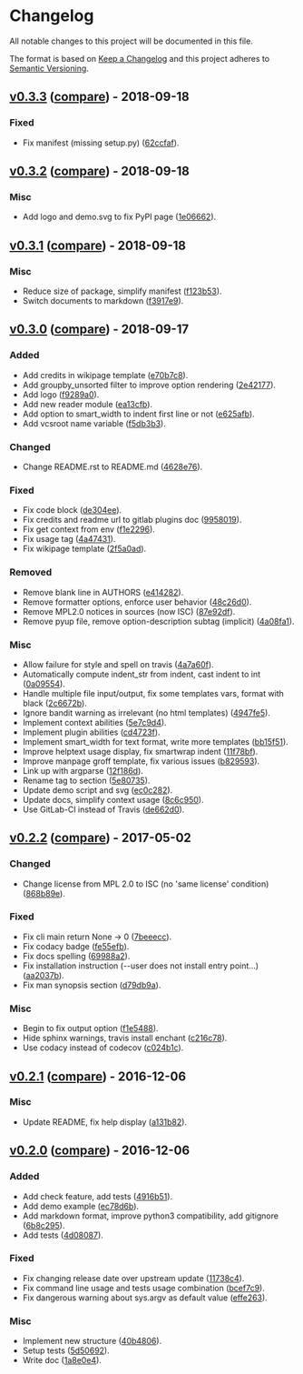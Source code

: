 # Changelog
All notable changes to this project will be documented in this file.

The format is based on [Keep a Changelog](http://keepachangelog.com/en/1.0.0/)
and this project adheres to [Semantic Versioning](http://semver.org/spec/v2.0.0.html).

## [v0.3.3](https://gitlab.com/pawamoy/shellman/tags/v0.3.3) ([compare](https://gitlab.com/pawamoy/shellman/compare/v0.3.2...v0.3.3)) - 2018-09-18

### Fixed
- Fix manifest (missing setup.py) ([62ccfaf](https://gitlab.com/pawamoy/shellman/commit/62ccfaf90c4bd301c625101763462bc0c5374567)).

## [v0.3.2](https://gitlab.com/pawamoy/shellman/tags/v0.3.2) ([compare](https://gitlab.com/pawamoy/shellman/compare/v0.3.1...v0.3.2)) - 2018-09-18

### Misc
- Add logo and demo.svg to fix PyPI page ([1e06662](https://gitlab.com/pawamoy/shellman/commit/1e066626e7bcfb919e4d0ce4508b9305a962551a)).

## [v0.3.1](https://gitlab.com/pawamoy/shellman/tags/v0.3.1) ([compare](https://gitlab.com/pawamoy/shellman/compare/v0.3.0...v0.3.1)) - 2018-09-18

### Misc
- Reduce size of package, simplify manifest ([f123b53](https://gitlab.com/pawamoy/shellman/commit/f123b53fc973e05db36f5370d48647d56c571dcf)).
- Switch documents to markdown ([f3917e9](https://gitlab.com/pawamoy/shellman/commit/f3917e9c46566898681e075bbc45afb7151e015f)).

## [v0.3.0](https://gitlab.com/pawamoy/shellman/tags/v0.3.0) ([compare](https://gitlab.com/pawamoy/shellman/compare/v0.2.2...v0.3.0)) - 2018-09-17

### Added
- Add credits in wikipage template ([e70b7c8](https://gitlab.com/pawamoy/shellman/commit/e70b7c8fa4acef2acf1bd7a0dfd96383ef50fec4)).
- Add groupby_unsorted filter to improve option rendering ([2e42177](https://gitlab.com/pawamoy/shellman/commit/2e421776319e8422ddf3191c98666e4c43e1ae16)).
- Add logo ([f9289a0](https://gitlab.com/pawamoy/shellman/commit/f9289a0edbdc53ea16bfbc07bf4ac873ae8548f0)).
- Add new reader module ([ea13cfb](https://gitlab.com/pawamoy/shellman/commit/ea13cfb4a31f9cee2f1a108fd9e1103cb5afda28)).
- Add option to smart_width to indent first line or not ([e625afb](https://gitlab.com/pawamoy/shellman/commit/e625afbe1ba9a851bed40e4792d6fcd0e9fafab1)).
- Add vcsroot name variable ([f5db3b3](https://gitlab.com/pawamoy/shellman/commit/f5db3b35f953a82eba64fc375e4f4638457b1e03)).

### Changed
- Change README.rst to README.md ([4628e76](https://gitlab.com/pawamoy/shellman/commit/4628e76bce717ea3ab47b7f29114caa7e1d50084)).

### Fixed
- Fix code block ([de304ee](https://gitlab.com/pawamoy/shellman/commit/de304eeb56ae2d3431ab6c5db9fdca7100ee2dbd)).
- Fix credits and readme url to gitlab plugins doc ([9958019](https://gitlab.com/pawamoy/shellman/commit/9958019791d981ea566a1973c4f8aa47ae2d5ac2)).
- Fix get context from env ([f1e2296](https://gitlab.com/pawamoy/shellman/commit/f1e2296646ecf523c559e7db3bdcd14779dd01fd)).
- Fix usage tag ([4a47431](https://gitlab.com/pawamoy/shellman/commit/4a474311f748f70a07fceb8acfbabdaba634b3eb)).
- Fix wikipage template ([2f5a0ad](https://gitlab.com/pawamoy/shellman/commit/2f5a0adf3ec8a28c242d1bcad426030fda9ac224)).

### Removed
- Remove blank line in AUTHORS ([e414282](https://gitlab.com/pawamoy/shellman/commit/e414282316518aa2a5f8895433f576d659720195)).
- Remove formatter options, enforce user behavior ([48c26d0](https://gitlab.com/pawamoy/shellman/commit/48c26d03e328272b1001134c86be6d79e1736a90)).
- Remove MPL2.0 notices in sources (now ISC) ([87e92df](https://gitlab.com/pawamoy/shellman/commit/87e92df8b9577968db090ac00bada17086368574)).
- Remove pyup file, remove option-description subtag (implicit) ([4a08fa1](https://gitlab.com/pawamoy/shellman/commit/4a08fa1e42f5972cf462419f7869db6f9a5aafd9)).

### Misc
- Allow failure for style and spell on travis ([4a7a60f](https://gitlab.com/pawamoy/shellman/commit/4a7a60f208dcd654b7f9618b0157ffa584be3bea)).
- Automatically compute indent_str from indent, cast indent to int ([0a09554](https://gitlab.com/pawamoy/shellman/commit/0a0955499450aa5c4069b5fafc38abc0db409094)).
- Handle multiple file input/output, fix some templates vars, format with black ([2c6672b](https://gitlab.com/pawamoy/shellman/commit/2c6672b47b04082865528e6028dd1fd3645c7058)).
- Ignore bandit warning as irrelevant (no html templates) ([4947fe5](https://gitlab.com/pawamoy/shellman/commit/4947fe59d912a954e775944f40da2be94dc095da)).
- Implement context abilities ([5e7c9d4](https://gitlab.com/pawamoy/shellman/commit/5e7c9d4bcc3ddc52caca079a625a927959853843)).
- Implement plugin abilities ([cd4723f](https://gitlab.com/pawamoy/shellman/commit/cd4723f84771d2d5f60fd0dc047d597b708a1c31)).
- Implement smart_width for text format, write more templates ([bb15f51](https://gitlab.com/pawamoy/shellman/commit/bb15f518085c903033b8f9c007c67aba97db03da)).
- Improve helptext usage display, fix smartwrap indent ([11f78bf](https://gitlab.com/pawamoy/shellman/commit/11f78bfcfb043fadc943ac60147293d74c6088d9)).
- Improve manpage groff template, fix various issues ([b829593](https://gitlab.com/pawamoy/shellman/commit/b82959337e7f3c6801533c02976e74f55e268ff9)).
- Link up with argparse ([12f186d](https://gitlab.com/pawamoy/shellman/commit/12f186dd1905f270fc095ff1539d0416d8911afc)).
- Rename tag to section ([5e80735](https://gitlab.com/pawamoy/shellman/commit/5e80735f7f23c2dc9ca63dca94286f0a8763272b)).
- Update demo script and svg ([ec0c282](https://gitlab.com/pawamoy/shellman/commit/ec0c282b282cf23fc97b2767928109d19df37f6d)).
- Update docs, simplify context usage ([8c6c950](https://gitlab.com/pawamoy/shellman/commit/8c6c950f14f2b3f8502e16f2e9ff0fe209b00259)).
- Use GitLab-CI instead of Travis ([de662d0](https://gitlab.com/pawamoy/shellman/commit/de662d03c8b4ee7cb4a35c2b1909da6415de597d)).


## [v0.2.2](https://gitlab.com/pawamoy/shellman/tags/v0.2.2) ([compare](https://gitlab.com/pawamoy/shellman/compare/v0.2.1...v0.2.2)) - 2017-05-02

### Changed
- Change license from MPL 2.0 to ISC (no 'same license' condition) ([868b89e](https://gitlab.com/pawamoy/shellman/commit/868b89ee7df7af36fdc3e4ce424a241867e89c24)).

### Fixed
- Fix cli main return None -> 0 ([7beeecc](https://gitlab.com/pawamoy/shellman/commit/7beeeccb559606bb2b338f2426fb3f5b91f840e7)).
- Fix codacy badge ([fe55efb](https://gitlab.com/pawamoy/shellman/commit/fe55efbd2cd205df1f9b1ce8b02f2dd2d101ba6e)).
- Fix docs spelling ([69988a2](https://gitlab.com/pawamoy/shellman/commit/69988a2e70e18108525ce6bf412cb743441b3516)).
- Fix installation instruction (--user does not install entry point...) ([aa2037b](https://gitlab.com/pawamoy/shellman/commit/aa2037b627ce2e6e2fb1b83fa1fb0669545756ec)).
- Fix man synopsis section ([d79db9a](https://gitlab.com/pawamoy/shellman/commit/d79db9a2c0e361374b1d8e8e376d95599605e9a0)).

### Misc
- Begin to fix output option ([f1e5488](https://gitlab.com/pawamoy/shellman/commit/f1e5488f997a065d26c5f20d00afd7efe93e234d)).
- Hide sphinx warnings, travis install enchant ([c216c78](https://gitlab.com/pawamoy/shellman/commit/c216c780a3502b795bf96a3269f263aeac2c1a08)).
- Use codacy instead of codecov ([c024b1c](https://gitlab.com/pawamoy/shellman/commit/c024b1ce8bfaf0aa7f0d71378d528cebd8e96c46)).


## [v0.2.1](https://gitlab.com/pawamoy/shellman/tags/v0.2.1) ([compare](https://gitlab.com/pawamoy/shellman/compare/v0.2.0...v0.2.1)) - 2016-12-06

### Misc
- Update README, fix help display ([a131b82](https://gitlab.com/pawamoy/shellman/commit/a131b82d84d68e4dfa5211cdc5dd26c930fa33c1)).


## [v0.2.0](https://gitlab.com/pawamoy/shellman/tags/v0.2.0) ([compare](https://gitlab.com/pawamoy/shellman/compare/7c77c2bda82a2808aacc4500e01b33f082325ec5...v0.2.0)) - 2016-12-06

### Added
- Add check feature, add tests ([4916b51](https://gitlab.com/pawamoy/shellman/commit/4916b514b85fcf6a87a81fe0d3ac6ed4f8bc1011)).
- Add demo example ([ec78d6b](https://gitlab.com/pawamoy/shellman/commit/ec78d6bc2c238c02685e260494be37a510d0f015)).
- Add markdown format, improve python3 compatibility, add gitignore ([6b8c295](https://gitlab.com/pawamoy/shellman/commit/6b8c2959e340bd999177b99c4f1a70286a19aaab)).
- Add tests ([4d08087](https://gitlab.com/pawamoy/shellman/commit/4d080877799e33fba2b8a5ee0133257763ac80c2)).

### Fixed
- Fix changing release date over upstream update ([11738c4](https://gitlab.com/pawamoy/shellman/commit/11738c4484efae0535aa97abd77911752d8d4f47)).
- Fix command line usage and tests usage combination ([bcef7c9](https://gitlab.com/pawamoy/shellman/commit/bcef7c9b5413584c740de2c028f0786e3c8ef48a)).
- Fix dangerous warning about sys.argv as default value ([effe263](https://gitlab.com/pawamoy/shellman/commit/effe26350d8a0516a890c265b195089f83a7fda0)).

### Misc
- Implement new structure ([40b4806](https://gitlab.com/pawamoy/shellman/commit/40b48063b02b5cae1c7074f0921b411fb2aed9f6)).
- Setup tests ([5d50692](https://gitlab.com/pawamoy/shellman/commit/5d50692ab5c49644039eab74d467335fded253c0)).
- Write doc ([1a8e0e4](https://gitlab.com/pawamoy/shellman/commit/1a8e0e4d4624d8ca0eeb66dd78eb3d8b65a11f45)).


